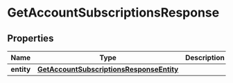 

# GetAccountSubscriptionsResponse


## Properties

| Name | Type | Description | Notes |
|------------ | ------------- | ------------- | -------------|
|**entity** | [**GetAccountSubscriptionsResponseEntity**](GetAccountSubscriptionsResponseEntity.md) |  |  [optional] |



